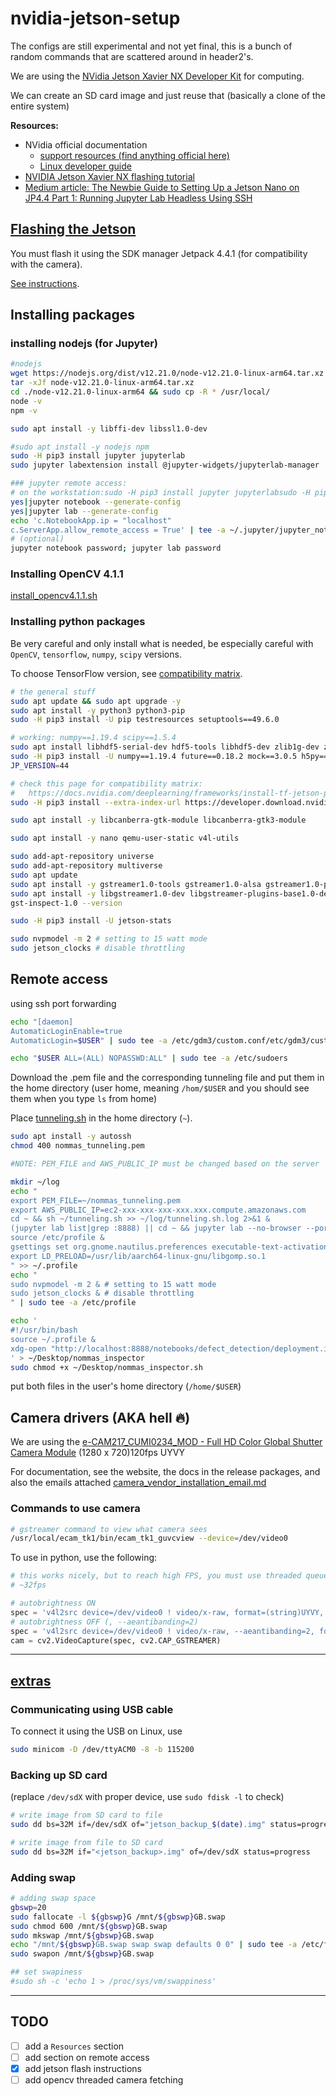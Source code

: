 # nvidia-jetson-setup

The configs are still experimental and not yet final, this is a bunch of random commands that are scattered around in header2's.

We are using the [NVidia Jetson Xavier NX Developer Kit](https://developer.nvidia.com/embedded/jetson-xavier-nx-devkit) for computing.

We can create an SD card image and just reuse that (basically a clone of the entire system)

**Resources:**

- NVidia official documentation
   - [support resources (find anything official here)](https://developer.nvidia.com/embedded/community/support-resources)
   - [Linux developer guide](https://docs.nvidia.com/jetson/l4t/index.html)
- [NVIDIA Jetson Xavier NX flashing tutorial
](https://www.programmersought.com/article/28344912501/)
- [Medium article: The Newbie Guide to Setting Up a Jetson Nano on JP4.4 Part 1: Running Jupyter Lab Headless Using SSH](https://medium.com/swlh/the-newbie-guide-to-setting-up-a-jetson-nano-on-jp4-4-230449346258)

## [Flashing the Jetson](flash_jetson/flash_jeston_instructions.md)

You must flash it using the SDK manager Jetpack 4.4.1 (for compatibility with the camera).

[See instructions](flash_jetson/flash_jeston_instructions.md).

## Installing packages

### installing nodejs (for Jupyter)

```bash
#nodejs
wget https://nodejs.org/dist/v12.21.0/node-v12.21.0-linux-arm64.tar.xz tar
tar -xJf node-v12.21.0-linux-arm64.tar.xz
cd ./node-v12.21.0-linux-arm64 && sudo cp -R * /usr/local/
node -v
npm -v
```

```bash
sudo apt install -y libffi-dev libssl1.0-dev

#sudo apt install -y nodejs npm
sudo -H pip3 install jupyter jupyterlab
sudo jupyter labextension install @jupyter-widgets/jupyterlab-manager

### jupyter remote access:
# on the workstation:sudo -H pip3 install jupyter jupyterlabsudo -H pip3 install jupyter jupyterlab
yes|jupyter notebook --generate-config
yes|jupyter lab --generate-config
echo 'c.NotebookApp.ip = "localhost"
c.ServerApp.allow_remote_access = True' | tee -a ~/.jupyter/jupyter_notebook_config.py ~/.jupyter/jupyter_lab_config.py
# (optional)
jupyter notebook password; jupyter lab password 

```
### Installing OpenCV 4.1.1

[install_opencv4.1.1.sh](files/install_opencv4.1.1.sh)

### Installing python packages

Be very careful and only install what is needed, be especially careful with `OpenCV`, `tensorflow`, `numpy`, `scipy` versions.


To choose TensorFlow version, see [compatibility matrix](https://docs.nvidia.com/deeplearning/frameworks/install-tf-jetson-platform-release-notes/tf-jetson-rel.html).


```bash
# the general stuff
sudo apt update && sudo apt upgrade -y
sudo apt install -y python3 python3-pip
sudo -H pip3 install -U pip testresources setuptools==49.6.0

# working: numpy==1.19.4 scipy==1.5.4
sudo apt install libhdf5-serial-dev hdf5-tools libhdf5-dev zlib1g-dev zip libjpeg8-dev liblapack-dev libblas-dev gfortran
sudo -H pip3 install -U numpy==1.19.4 future==0.18.2 mock==3.0.5 h5py==2.10.0 gast==0.2.2 keras_preprocessing==1.1.2 keras_applications==1.0.8 futures protobuf pybind11 scipy==1.4.1
JP_VERSION=44

# check this page for compatibility matrix:
#   https://docs.nvidia.com/deeplearning/frameworks/install-tf-jetson-platform-release-notes/tf-jetson-rel.html
sudo -H pip3 install --extra-index-url https://developer.download.nvidia.com/compute/redist/jp/v44 tensorflow==2.3.1+nv20.12

sudo apt install -y libcanberra-gtk-module libcanberra-gtk3-module

sudo apt install -y nano qemu-user-static v4l-utils

sudo add-apt-repository universe
sudo add-apt-repository multiverse
sudo apt update
sudo apt install -y gstreamer1.0-tools gstreamer1.0-alsa gstreamer1.0-plugins-base gstreamer1.0-plugins-good gstreamer1.0-plugins-bad gstreamer1.0-plugins-ugly gstreamer1.0-libav
sudo apt install -y libgstreamer1.0-dev libgstreamer-plugins-base1.0-dev libgstreamer-plugins-good1.0-dev libgstreamer-plugins-bad1.0-dev
gst-inspect-1.0 --version

sudo -H pip3 install -U jetson-stats

sudo nvpmodel -m 2 # setting to 15 watt mode
sudo jetson_clocks # disable throttling
```

## Remote access

using ssh port forwarding

```bash
echo "[daemon]
AutomaticLoginEnable=true
AutomaticLogin=$USER" | sudo tee -a /etc/gdm3/custom.conf/etc/gdm3/custom.conf/etc/gdm3/custom.conf

echo "$USER ALL=(ALL) NOPASSWD:ALL" | sudo tee -a /etc/sudoers

```

Download the .pem file and the corresponding tunneling file and put them in the home directory (user home, meaning `/hom/$USER` and you should see them when you type `ls` from home)


Place [tunneling.sh](files/tunneling.sh) in the home directory (`~`).

```bash
sudo apt install -y autossh
chmod 400 nommas_tunneling.pem

#NOTE: PEM_FILE and AWS_PUBLIC_IP must be changed based on the server

mkdir ~/log
echo "
export PEM_FILE=~/nommas_tunneling.pem
export AWS_PUBLIC_IP=ec2-xxx-xxx-xxx-xxx.xxx.compute.amazonaws.com
cd ~ && sh ~/tunneling.sh >> ~/log/tunneling.sh.log 2>&1 &
(jupyter lab list|grep :8888) || cd ~ && jupyter lab --no-browser --port 8888 >> ~/log/jupyterlab.log 2>&1 &
source /etc/profile &
gsettings set org.gnome.nautilus.preferences executable-text-activation 'launch' & # allow user to execute by double-clicking
export LD_PRELOAD=/usr/lib/aarch64-linux-gnu/libgomp.so.1
" >> ~/.profile
echo "
sudo nvpmodel -m 2 & # setting to 15 watt mode
sudo jetson_clocks & # disable throttling
" | sudo tee -a /etc/profile

echo '
#!/usr/bin/bash
source ~/.profile &
xdg-open "http://localhost:8888/notebooks/defect_detection/deployment.ipynb" &
' > ~/Desktop/nommas_inspector
sudo chmod +x ~/Desktop/nommas_inspector.sh

```

put both files in the user's home directory (`/home/$USER`)

## Camera drivers (AKA hell :fire:)

We are using the [e-CAM217_CUMI0234_MOD - Full HD Color Global Shutter Camera Module](https://www.e-consystems.com/camera-modules/ar0234-global-shutter-camera-module.asp) (1280 x 720)120fps UYVY

For documentation, see the website, the docs in the release packages, and also the emails attached [camera_vendor_installation_email.md](./camera_vendor_installation_email.md)


### Commands to use camera

```bash
# gstreamer command to view what camera sees
/usr/local/ecam_tk1/bin/ecam_tk1_guvcview --device=/dev/video0
```

To use in python, use the following:

```python
# this works nicely, but to reach high FPS, you must use threaded queues like imutils.video.FileVideoStream
# ~32fps

# autobrightness ON
spec = 'v4l2src device=/dev/video0 ! video/x-raw, format=(string)UYVY, width=(int)1280, height=(int)720, framerate=120/1! nvvidconv ! video/x-raw(memory:NVMM), format=(string)BGRx ! nvvidconv ! video/x-raw, format=BGRx ! videoconvert ! video/x-raw, format=BGR ! appsink'
# autobrightness OFF (, --aeantibanding=2)
spec = 'v4l2src device=/dev/video0 ! video/x-raw, --aeantibanding=2, format=(string)UYVY, width=(int)1280, height=(int)720, framerate=120/1! nvvidconv ! video/x-raw(memory:NVMM), format=(string)BGRx ! nvvidconv ! video/x-raw, format=BGRx ! videoconvert ! video/x-raw, format=BGR ! appsink'
cam = cv2.VideoCapture(spec, cv2.CAP_GSTREAMER)
```

----

## [extras](extras.md)

### Communicating using USB cable

To connect it using the USB on Linux, use

```bash
sudo minicom -D /dev/ttyACM0 -8 -b 115200
```

### Backing up SD card

 (replace `/dev/sdX` with proper device, use `sudo fdisk -l` to check)

```bash
# write image from SD card to file
sudo dd bs=32M if=/dev/sdX of="jetson_backup_$(date).img" status=progress

# write image from file to SD card
sudo dd bs=32M if="<jetson_backup>.img" of=/dev/sdX status=progress
```

### Adding swap

```bash
# adding swap space
gbswp=20
sudo fallocate -l ${gbswp}G /mnt/${gbswp}GB.swap
sudo chmod 600 /mnt/${gbswp}GB.swap
sudo mkswap /mnt/${gbswp}GB.swap
echo "/mnt/${gbswp}GB.swap swap swap defaults 0 0" | sudo tee -a /etc/fstab
sudo swapon /mnt/${gbswp}GB.swap

## set swapiness
#sudo sh -c 'echo 1 > /proc/sys/vm/swappiness'

```

---

## TODO

- [ ] add a `Resources` section
- [ ] add section on remote access
- [x] add jetson flash instructions
- [ ] add opencv threaded camera fetching
